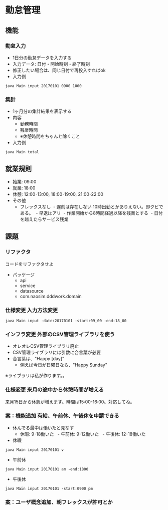 # 勤怠管理

## 機能
### 勤怠入力
- 1日分の勤怠データを入力する
- 入力データ: 日付・開始時刻・終了時刻
- 修正したい場合は、同じ日付で再投入すればok
- 入力例
```
java Main input 20170101 0900 1800
```

### 集計
- 1ヶ月分の集計結果を表示する
- 内容
  - 勤務時間
  - 残業時間
  - ※休憩時間をちゃんと除くこと
- 入力例
```
java Main total
```

## 就業規則
- 始業: 09:00
- 就業: 18:00
- 休憩: 12:00-13:00, 18:00-19:00, 21:00-22:00
- その他
  - フレックスなし
  - 遅刻は存在しない 10時出勤とかありえない。即クビである。
  - 早退はアリ
  - 作業開始から8時間経過以降を残業とする
  - 日付を越えたらサービス残業

## 課題
### リファクタ
コードをリファクタせよ
- パッケージ
  - api
  - service
  - datasource
  - com.naosim.dddwork.domain

### 仕様変更 入力方法変更
```
java Main input -date:20170101 -start:09_00 -end:18_00
```

### インフラ変更 外部のCSV管理ライブラリを使う
- オレオレCSV管理ライブラリ廃止
- CSV管理ライブラリには引数に合言葉が必要
- 合言葉は、"Happy [day]"
  - 例えば今日が日曜日なら、"Happy Sunday"

※ライブラリは私が作ります。。

### 仕様変更 来月の途中から休憩時間が増える
来月15日から休憩が増えます。時間は15:00-16:00。対応してね。

### 案：機能追加 有給、午前休、午後休を申請できる
- 休んでる最中は働いたと見なす
   - 休暇: 9-18働いた
    - 午前休: 9-12働いた
     - 午後休: 12-18働いた
- 休暇
```
java Main input 20170101 v
```
- 午前休
```
java Main input 20170101 am -end:1800
```

- 午後休
```
java Main input 20170101 -start:0900 pm
```

### 案：ユーザ概念追加、朝フレックスが許可とか
